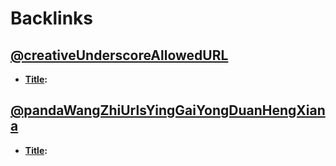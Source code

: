 
# Backlinks
## [@creativeUnderscoreAllowedURL](<@creativeUnderscoreAllowedURL.md>)
- **[Title](<Title.md>):**

## [@pandaWangZhiUrlsYingGaiYongDuanHengXiana](<@pandaWangZhiUrlsYingGaiYongDuanHengXiana.md>)
- **[Title](<Title.md>):**


